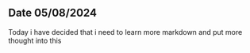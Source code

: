 ## Date 05/08/2024
Today i have decided that i need to learn more markdown and put more thought into this
